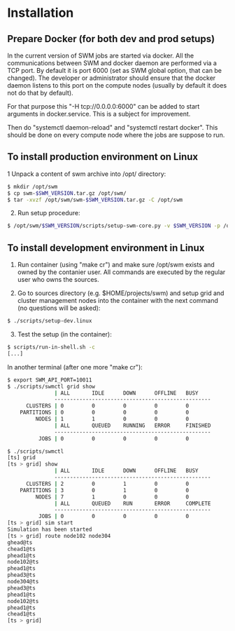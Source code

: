 Installation
============

Prepare Docker (for both dev and prod setups)
----------------------------------------------

In the current version of SWM jobs are started via docker.
All the communications between SWM and docker daemon are performed
via a TCP port. By default it is port 6000 (set as SWM global option,
that can be changed). The developer or administrator should ensure
that the docker daemon listens to this port on the compute nodes
(usually by default it does not do that by default).

For that purpose this "-H tcp://0.0.0.0:6000" can be added to start
arguments in docker.service. This is a subject for improvement.

Then do "systemctl daemon-reload" and "systemctl restart docker".
This should be done on every compute node where the jobs are suppose to run.


To install production environment on Linux
-------------------------------------------

1 Unpack a content of swm archive into /opt/ directory:
```bash
$ mkdir /opt/swm
$ cp swm-$SWM_VERSION.tar.gz /opt/swm/
$ tar -xvzf /opt/swm/swm-$SWM_VERSION.tar.gz -C /opt/swm
```
2. Run setup procedure:
```bash   
$ /opt/swm/$SWM_VERSION/scripts/setup-swm-core.py -v $SWM_VERSION -p /opt/swm -s /opt/swm/spool -c  /opt/swm/$SWM_VERSION/priv/setup/setup.config -d grid
```

To install development environment in Linux
--------------------------------------------

1. Run container (using "make cr") and make sure /opt/swm
   exists and owned by the contanier user. All commands are
   executed by the regular user who owns the sources.

2. Go to sources directory (e.g. $HOME/projects/swm) and setup
   grid and cluster management nodes into the container with
   the next command (no questions will be asked):
```bash
$ ./scripts/setup-dev.linux
```
3. Test the setup (in the container):
```bash
$ scripts/run-in-shell.sh -c
[...]
```
   In another terminal (after one more "make cr"):
```bash   
$ export SWM_API_PORT=10011
$ ./scripts/swmctl grid show
               | ALL       IDLE      DOWN      OFFLINE   BUSY
               --------------------------------------------------
      CLUSTERS | 0         0         0         0         0
    PARTITIONS | 0         0         0         0         0
         NODES | 1         1         0         0         0
               | ALL       QUEUED    RUNNING   ERROR     FINISHED
               --------------------------------------------------
          JOBS | 0         0         0         0         0

$ ./scripts/swmctl
[ts] grid
[ts > grid] show
               | ALL       IDLE      DOWN      OFFLINE   BUSY
               --------------------------------------------------
      CLUSTERS | 2         0         1         0         0
    PARTITIONS | 3         0         1         0         0
         NODES | 7         1         0         0         0
               | ALL       QUEUED    RUN       ERROR     COMPLETE
               --------------------------------------------------
          JOBS | 0         0         0         0         0
[ts > grid] sim start
Simulation has been started
[ts > grid] route node102 node304
ghead@ts
chead1@ts
phead1@ts
node102@ts
phead1@ts
phead3@ts
node304@ts
phead3@ts
phead1@ts
node102@ts
phead1@ts
chead1@ts
[ts > grid]
```
